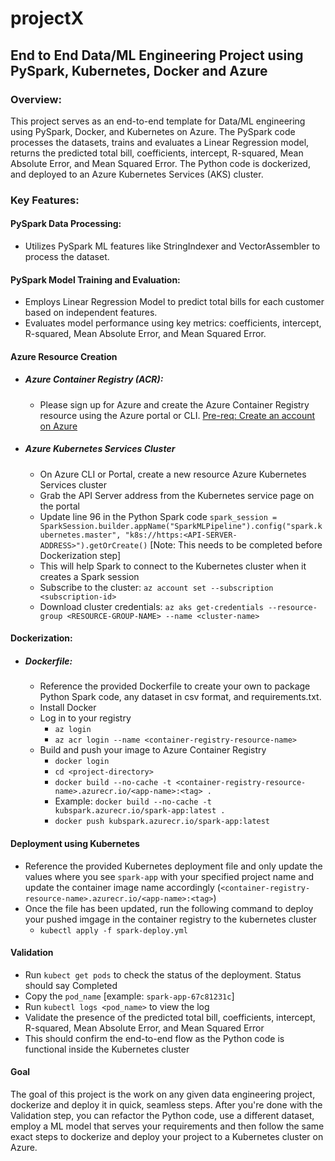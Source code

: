 # projectX
## End to End Data/ML Engineering Project using PySpark, Kubernetes, Docker and Azure

### Overview:
This project serves as an end-to-end template for Data/ML engineering using PySpark, Docker, and Kubernetes on Azure. The PySpark code processes the datasets, trains and evaluates a Linear Regression model, returns the predicted total bill, coefficients, intercept, R-squared, Mean Absolute Error, and Mean Squared Error. The Python code is dockerized, and deployed to an Azure Kubernetes Services (AKS) cluster.

### Key Features:

#### PySpark Data Processing:

- Utilizes PySpark ML features like StringIndexer and VectorAssembler to process the dataset.

#### PySpark Model Training and Evaluation:

- Employs Linear Regression Model to predict total bills for each customer based on independent features.
- Evaluates model performance using key metrics: coefficients, intercept, R-squared, Mean Absolute Error, and Mean Squared Error.


#### Azure Resource Creation
- ##### Azure Container Registry (ACR):
  - Please sign up for Azure and create the Azure Container Registry resource using the Azure portal or CLI. [Pre-req: Create an account on Azure](https://go.microsoft.com/fwlink/?linkid=2227353&clcid=0x409&l=en-us&srcurl=https%3A%2F%2Fazure.microsoft.com%2Ffree)
- ##### Azure Kubernetes Services Cluster
  -  On Azure CLI or Portal, create a new resource Azure Kubernetes Services cluster
  -  Grab the API Server address from the Kubernetes service page on the portal
  -  Update line 96 in the Python Spark code
 `spark_session = SparkSession.builder.appName("SparkMLPipeline").config("spark.kubernetes.master", "k8s://https:<API-SERVER-ADDRESS>").getOrCreate()` [Note: This needs to be completed before Dockerization step]
    -  This will help Spark to connect to the Kubernetes cluster when it creates a Spark session
  -  Subscribe to the cluster: `az account set --subscription <subscription-id>`
  -  Download cluster credentials: `az aks get-credentials --resource-group <RESOURCE-GROUP-NAME> --name <cluster-name>`

#### Dockerization:

- ##### Dockerfile:
  - Reference the provided Dockerfile to create your own to package Python Spark code, any dataset in csv format, and requirements.txt.
  - Install Docker
  - Log in to your registry
    - `az login`
    - `az acr login --name <container-registry-resource-name>`
  - Build and push your image to Azure Container Registry
    - `docker login`
    - `cd <project-directory>`
    - `docker build --no-cache -t <container-registry-resource-name>.azurecr.io/<app-name>:<tag> .`
    - Example: `docker build --no-cache -t kubspark.azurecr.io/spark-app:latest .`
    - `docker push kubspark.azurecr.io/spark-app:latest`

#### Deployment using Kubernetes
- Reference the provided Kubernetes deployment file and only update the values where you see `spark-app` with your specified project name and update the container image name accordingly (`<container-registry-resource-name>.azurecr.io/<app-name>:<tag>`)
- Once the file has been updated, run the following command to deploy your pushed imgage in the container registry to the kubernetes cluster
  - `kubectl apply -f spark-deploy.yml`
 
#### Validation
- Run `kubect get pods` to check the status of the deployment. Status should say Completed
- Copy the `pod_name` [example: `spark-app-67c81231c`]
- Run `kubectl logs <pod_name>` to view the log
- Validate the presence of the predicted total bill, coefficients, intercept, R-squared, Mean Absolute Error, and Mean Squared Error
- This should confirm the end-to-end flow as the Python code is functional inside the Kubernetes cluster

#### Goal

The goal of this project is the work on any given data engineering project, dockerize and deploy it in quick, seamless steps. After you're done with the Validation step, you can refactor the Python code, use a different dataset, employ a ML model that serves your requirements and then follow the same exact steps to dockerize and deploy your project to a Kubernetes cluster on Azure.


